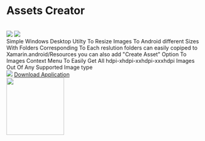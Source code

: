 # Assets Creator
<br>
<img src="https://i.ibb.co/1M9Q95F/1.png"/>
<img src="https://i.ibb.co/ZggcQDg/1.png"/>
<br>
Simple Windows Desktop Utilty To Resize Images To Android different Sizes With Folders Corresponding To Each reslution 
folders can easily copiped to Xamarin.android/Resources
you can also add "Create Asset" Option To Images Context Menu To Easily Get All hdpi-xhdpi-xxhdpi-xxxhdpi Images Out Of Any Supported Image type
<br>
<img src="https://i.ibb.co/0nVg0fP/2020-01-31-22h52-54.png"/>


<a href="https://bit.ly/2OgKmQC" target="_blank">
Download Application <br>
<img src="https://i.ibb.co/Cb4zLbr/240-F-30979558-x-E3-Cmmfu9r-V4-AUms7o-MRg-Exeths-Bs7pf.jpg" width="150" />
</a>
